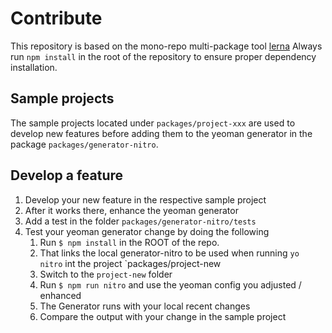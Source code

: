 # Contribute

This repository is based on the mono-repo multi-package tool [lerna](https://github.com/lerna/lerna)
Always run `npm install` in the root of the repository to ensure proper dependency installation.

## Sample projects

The sample projects located under `packages/project-xxx` are used to develop new features before adding them to the
yeoman generator in the package `packages/generator-nitro`.

## Develop a feature

1. Develop your new feature in the respective sample project
2. After it works there, enhance the yeoman generator
3. Add a test in the folder `packages/generator-nitro/tests`
4. Test your yeoman generator change by doing the following
    1. Run `$ npm install` in the ROOT of the repo. 
    2. That links the local generator-nitro to be used when running `yo nitro` int the project `packages/project-new
    3. Switch to the `project-new` folder
    4. Run `$ npm run nitro` and use the yeoman config you adjusted / enhanced
    5. The Generator runs with your local recent changes
    6. Compare the output with your change in the sample project
